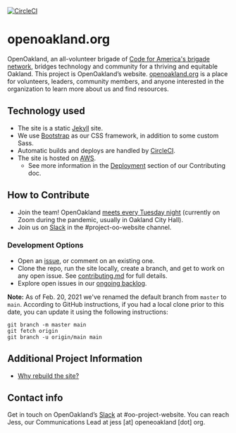 [![CircleCI](https://circleci.com/gh/openoakland/openoakland.org.svg?style=svg)](https://circleci.com/gh/openoakland/openoakland.org)

# openoakland.org

OpenOakland, an all-volunteer brigade of [Code for America's brigade network](https://brigade.codeforamerica.org), bridges technology and community for a thriving and equitable Oakland. This project is OpenOakland’s website. [openoakland.org](https://openoakland.org) is a place for volunteers, leaders, community members, and anyone interested in the organization to learn more about us and find resources.

## Technology used

- The site is a static [Jekyll](https://jekyllrb.com) site.
- We use [Bootstrap](https://getbootstrap.com) as our CSS framework, in addition to some custom Sass.
- Automatic builds and deploys are handled by [CircleCI](https://circleci.com).
- The site is hosted on [AWS](https://aws.amazon.com).
  - See more information in the [Deployment](https://github.com/openoakland/openoakland.org/blob/main/.github/contributing.md#deployment) section of our Contributing doc.

## How to Contribute

- Join the team! OpenOakland [meets every Tuesday night](https://www.meetup.com/OpenOakland) (currently on Zoom during the pandemic, usually in Oakland City Hall).
- Join us on [Slack](http://slack.openoakland.org) in the #project-oo-website channel.

### Development Options

- Open an [issue](https://github.com/openoakland/openoakland.org/issues), or comment on an existing one.
- Clone the repo, run the site locally, create a branch, and get to work on any open issue. See [contributing.md](https://github.com/openoakland/openoakland.org/blob/main/.github/contributing.md) for full details.
- Explore open issues in our [ongoing backlog](https://github.com/openoakland/openoakland.org/projects/2).


**Note:** As of Feb. 20, 2021 we've renamed the default branch from `master` to `main`. According to GitHub instructions, if you had a local clone prior to this date, you can update it using the following instructions:

```
git branch -m master main
git fetch origin
git branch -u origin/main main
```

## Additional Project Information

- [Why rebuild the site?](https://docs.google.com/document/d/1tOU2-d5VqrSlBov7Pc_XaBRcb0ajnMaXG9zkpNjyg3U/edit?usp=sharing)

## Contact info

Get in touch on OpenOakland’s [Slack](http://slack.openoakland.org) at #oo-project-website.
You can reach Jess, our Communications Lead at jess [at] openeoakland [dot] org.
